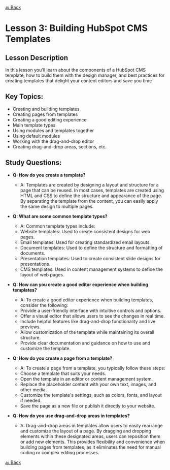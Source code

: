 [🔙 Back](../README.md)

# Lesson 3: Building HubSpot CMS Templates
## Lesson Description
In this lesson you'll learn about the components of a HubSpot CMS template, how to build them with the design manager, and best practices for creating templates that delight your content editors and save you time

## Key Topics:
- Creating and building templates
- Creating pages from templates
- Creating a good editing experience
- Main template types
- Using modules and templates together
- Using default modules
- Working with the drag-and-drop editor
- Creating drag-and-drop areas, sections, etc.

## Study Questions:
- **Q: How do you create a template?**
  - A: Templates are created by designing a layout and structure for a page that can be reused. In most cases, templates are created using HTML and CSS to define the structure and appearance of the page. By separating the template from the content, you can easily apply the same design to multiple pages.

- **Q: What are some common template types?**
  - A: Common template types include:
  - Website templates: Used to create consistent designs for web pages.
  - Email templates: Used for creating standardized email layouts.
  - Document templates: Used to define the structure and formatting of documents.
  - Presentation templates: Used to create consistent slide designs for presentations.
  - CMS templates: Used in content management systems to define the layout of web pages.

- **Q: How can you create a good editor experience when building templates?**
  - A: To create a good editor experience when building templates, consider the following:
  - Provide a user-friendly interface with intuitive controls and options.
  - Offer a visual editor that allows users to see the changes in real time.
  - Include helpful features like drag-and-drop functionality and live previews.
  - Allow customization of the template while maintaining its overall structure.
  - Provide clear documentation and guidance on how to use and customize the template.

- **Q: How do you create a page from a template?**
  - A: To create a page from a template, you typically follow these steps:
  - Choose a template that suits your needs.
  - Open the template in an editor or content management system.
  - Replace the placeholder content with your own text, images, and other media.
  - Customize the template's settings, such as colors, fonts, and layout if needed.
  - Save the page as a new file or publish it directly to your website.

- **Q: How do you use drag-and-drop areas in templates?**
  - A: Drag-and-drop areas in templates allow users to easily rearrange and customize the layout of a page. By dragging and dropping elements within these designated areas, users can reposition them or add new elements. This provides flexibility and convenience when building pages from templates, as it eliminates the need for manual coding or complex editing processes.
  
[🔙 Back](../README.md)